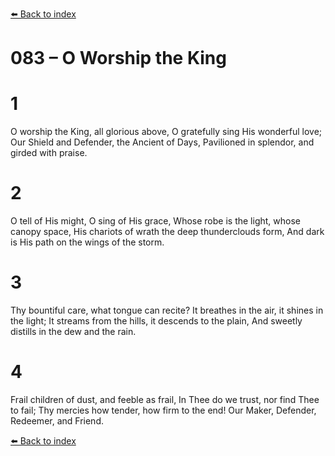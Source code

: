 [⬅️ Back to index](../README.md)

# 083 – O Worship the King


# 1
O worship the King, all glorious above,
O gratefully sing His wonderful love;
Our Shield and Defender, the Ancient of Days,
Pavilioned in splendor, and girded with praise.

# 2
O tell of His might, O sing of His grace,
Whose robe is the light, whose canopy space,
His chariots of wrath the deep thunderclouds form,
And dark is His path on the wings of the storm.

# 3
Thy bountiful care, what tongue can recite?
It breathes in the air, it shines in the light;
It streams from the hills, it descends to the plain,
And sweetly distills in the dew and the rain.

# 4
Frail children of dust, and feeble as frail,
In Thee do we trust, nor find Thee to fail;
Thy mercies how tender, how firm to the end!
Our Maker, Defender, Redeemer, and Friend.

[⬅️ Back to index](../README.md)
